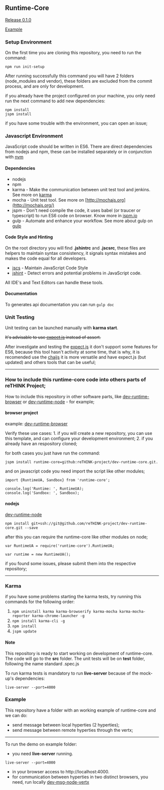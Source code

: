 Runtime-Core
------------

[Release 0.1.0](release_notes_0.1.0.md)


[Example](#example)

### Setup Environment

On the first time you are cloning this repository, you need to run the command:
```
npm run init-setup
```

After running successfully this command you will have 2 folders (node_modules and vendor), these folders are excluded from the commit process, and are only for development.

if you already have the project configured on your machine, you only need run the next command to add new dependencies:
```
npm install
jspm install
```

if you have some trouble with the environment, you can open an issue;

### Javascript Environment

JavaScript code should be written in ES6. There are direct dependencies from nodejs and npm, these can be installed separately or in conjunction with [nvm](https://github.com/creationix/nvm)

#### Dependencies

-	nodejs
-	npm
-	karma - Make the communication between unit test tool and jenkins. See more on [karma](http://karma-runner.github.io/0.13/index.html)
-	mocha - Unit test tool. See more on [http://mochajs.org](http://mochajs.org/)
-	jspm - Don't need compile the code, it uses babel (or traucer or typescript) to run ES6 code on browser. Know more in [jspm.io](http://jspm.io/)
-	gulp - Automate and enhance your workflow. See more about gulp on [gulp](http://gulpjs.com/)

#### Code Style and Hinting

On the root directory you will find **.jshintrc** and **.jscsrc**, these files are helpers to maintain syntax consistency, it signals syntax mistakes and makes the code equal for all developers.

-	[jscs](http://jscs.info/) - Maintain JavaScript Code Style
-	[jshint](http://jshint.com/) - Detect errors and potential problems in JavaScript code.

All IDE's and Text Editors can handle these tools.

#### Documentation

To generates api documentation you can run `gulp doc`

### Unit Testing

Unit testing can be launched manually with **karma start**.

~~It's advisable to use [expect.js](https://github.com/Automattic/expect.js) instead of assert.~~

After investigate and testing the [expect.js](https://github.com/Automattic/expect.js) it don't support some features for ES6, because this tool hasn't activity at some time, that is why, it is recomended use the [chaijs](http://chaijs.com/) it is more versatile and have expect.js (but updated) and others tools that can be useful;

---

### How to include this runtime-core code into others parts of reTHINK Project;

How to include this repository in other software parts, like [dev-runtime-browser](https://github.com/reTHINK-project/dev-runtime-browser) or [dev-runtime-node](https://github.com/reTHINK-project/dev-runtime-node) - for example;

#### browser project

example: [dev-runtime-browser](https://github.com/reTHINK-project/dev-runtime-browser)

Verify these use cases: 1. if you will create a new repository, you can use this template, and can configure your development environment; 2. if you already have an respository cloned;

for both cases you just have run the command:

```
jspm install runtime-core=github:reTHINK-project/dev-runtime-core.git.
```

and on javascript code you need import the script like other modules;

```
import {RuntimeUA, Sandbox} from 'runtime-core';

console.log('Runtime: ', RuntimeUA);
console.log('Sandbox: ', Sandbox);

```

#### nodejs

[dev-runtime-node](https://github.com/reTHINK-project/dev-runtime-node)

```
npm install git+ssh://git@github.com/reTHINK-project/dev-runtime-core.git --save
```

after this you can require the runtime-core like other modules on node;

```
var RuntimeUA = require('runtime-core').RuntimeUA;

var runtime = new RuntimeUA();

```

if you found some issues, please submit them into the respective repository;

---

### Karma

if you have some problems starting the karma tests, try running this commands for the following order:

1.	`npm uninstall karma karma-browserify karma-mocha karma-mocha-reporter karma-chrome-launcher -g`
2.	`npm install karma-cli -g`
3.	`npm install`
4.	`jspm update`

#### Note

This repository is ready to start working on development of runtime-core. The code will go to the **src** folder. The unit tests will be on **test** folder, following the name standard <component>.spec.js

To run karma tests is mandatory to run **live-server** because of the mock-up's dependencies:
```
live-server --port=4000
```

### <a id="example">Example</a>

This repository have a folder with an working example of runtime-core and we can do:
 - send message between local hyperties (2 hyperties);
 - send message between remote hyperties through the vertx;

-----

To run the demo on example folder:
 - you need **live-server** running.
 ```
 live-server --port=4000
 ```
 - in your browser access to http://localhost:4000.
 - for communication between hyperties in two distinct browsers, you need, run locally [dev-msg-node-vertx](https://github.com/reTHINK-project/dev-msg-node-vertx#java)
